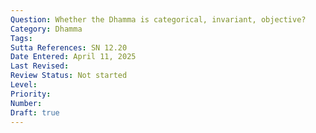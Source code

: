 ```yaml
---
Question: Whether the Dhamma is categorical, invariant, objective?
Category: Dhamma
Tags:
Sutta References: SN 12.20
Date Entered: April 11, 2025
Last Revised:
Review Status: Not started
Level: 
Priority: 
Number: 
Draft: true
---
```

